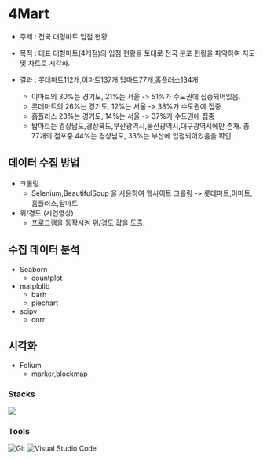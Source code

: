 # 4Mart
- 주제 : 전국 대형마트 입점 현황

- 목적 : 대표 대형마트(4개점)의 입점 현황을 토대로 전국 분포 현황을 파악하여 지도 및 차트로 시각화.

- 결과 : 롯데마트112개,이마트137개,탑마트77개,홈플러스134개
     - 이마트의 30%는 경기도, 21%는 서울 -> 51%가 수도권에 집중되어있음.
     - 롯데마트의 26%는 경기도, 12%는 서울 -> 38%가 수도권에 집중
     - 홈플러스 23%는 경기도, 14%는 서울 -> 37%가 수도권에 집중
     - 탑마트는 경상남도,경상북도,부산광역시,울산광역시,대구광역시에만 존재. 
       총 77개의 점포중 44%는 경상남도, 33%는 부산에 입점되어있음을 확인.



## 데이터 수집 방법
- 크롤링
     - Selenium,BeautifulSoup 을 사용하여 웹사이트 크롤링
      -> 롯데마트,이마트,홈플러스,탑마트
- 위/경도 (시연영상)
     - 프로그램을 동작시켜 위/경도 값을 도출.


## 수집 데이터 분석
- Seaborn 
     - countplot
- matplolib
     - barh
     - piechart
- scipy
     - corr 
          
## 시각화
- Folium
     - marker,blockmap

### Stacks
<img src="https://img.shields.io/badge/python-3776AB?style=for-the-badge&logo=python&logoColor=white"> 

### Tools
![Git](https://img.shields.io/badge/Git-F05032.svg?&style=for-the-badge&logo=Git&logoColor=white)
![Visual Studio Code](https://img.shields.io/badge/Visual%20Studio%20Code-007ACC.svg?&style=for-the-badge&logo=Visual%20Studio%20Code&logoColor=white)

        
